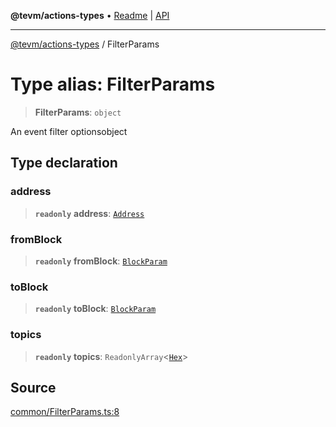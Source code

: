 **@tevm/actions-types** • [Readme](../README.md) \| [API](../globals.md)

***

[@tevm/actions-types](../README.md) / FilterParams

# Type alias: FilterParams

> **FilterParams**: `object`

An event filter optionsobject

## Type declaration

### address

> **`readonly`** **address**: [`Address`](Address.md)

### fromBlock

> **`readonly`** **fromBlock**: [`BlockParam`](BlockParam.md)

### toBlock

> **`readonly`** **toBlock**: [`BlockParam`](BlockParam.md)

### topics

> **`readonly`** **topics**: `ReadonlyArray`\<[`Hex`](Hex.md)\>

## Source

[common/FilterParams.ts:8](https://github.com/evmts/tevm-monorepo/blob/main/packages/actions-types/src/common/FilterParams.ts#L8)

